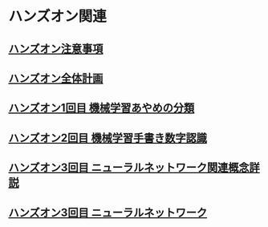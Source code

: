 # ハンズオン関連

## [ハンズオン注意事項](handson_rules_.md)

## [ハンズオン全体計画](handson_plan_.md)

## [ハンズオン1回目 機械学習あやめの分類](handson01.md)

## [ハンズオン2回目 機械学習手書き数字認識](handson02.md)

## [ハンズオン3回目 ニューラルネットワーク関連概念詳説](handson03.md)

## [ハンズオン3回目 ニューラルネットワーク](handson04.md)
